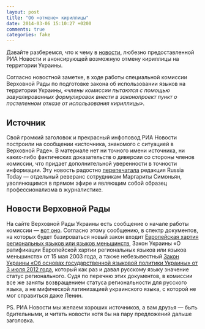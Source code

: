 ```yaml
---
layout: post
title: "Об «отмене» кириллицы"
date: 2014-03-06 15:10:27 +0200
comments: true
categories: fake
---
```


Давайте разберемся, что к чему в [новости](http://ria.ru/world/20140305/998301560.html), любезно предоставленной РИА Новости и анонсирующей возможную отмену кириллицы на территории Украины.

Cогласно новостной заметке, в ходе работы специальной комиссии Верховной Рады по подготовке закона об использовании языков на территории Украины, *«члены комиссии пытаются с помощью завуалированных формулировок внести в законопроект пункт о постепенном отказе от использования кириллицы»*.

## Источник

Свой громкий заголовок и прекрасный инфоповод РИА Новости построили на сообщении «источника, знакомого с ситуацией в Верховной Раде». В материале нет ни точного имени источника, ни каких-либо фактических доказательств о диверсии со стороны членов комиссии, что придает дополнительной уверенности в точности информации. Эту новость радостно [перепечатала](http://russian.rt.com/article/23696) редакция Russia Today — отдельный реверанс сотрудникам Маргариты Симоньян, уволянющимся в прямом эфире и являющим собой образец профессионализма в журналистике.

## Новости Верховной Рады

На сайте Верховной Рады Украины есть сообщение о начале работы комиссии — [вот оно](http://rada.gov.ua/ru/news/Novosty/Soobshchenyya/89017.html). Согласно этому сообщению, в спектр документов, на которых будет базироваться новый закон входит [Европейская хартия региональных языков или языков меньшинств](http://www1.umn.edu/humanrts/euro/Rets148.html), Закон Украины «О ратификации Европейской хартии региональных языков или языков меньшинств» от 15 мая 2003 года, а также небезывестный [Закон Украины «Об основах государственной языковой политики Украины» от 3 июля 2012 года](http://ru.wikipedia.org/wiki/%D0%97%D0%B0%D0%BA%D0%BE%D0%BD_%D0%A3%D0%BA%D1%80%D0%B0%D0%B8%D0%BD%D1%8B_%D0%BE%D0%B1_%D0%BE%D1%81%D0%BD%D0%BE%D0%B2%D0%B0%D1%85_%D0%B3%D0%BE%D1%81%D1%83%D0%B4%D0%B0%D1%80%D1%81%D1%82%D0%B2%D0%B5%D0%BD%D0%BD%D0%BE%D0%B9_%D1%8F%D0%B7%D1%8B%D0%BA%D0%BE%D0%B2%D0%BE%D0%B9_%D0%BF%D0%BE%D0%BB%D0%B8%D1%82%D0%B8%D0%BA%D0%B8), который как раз и давал русскому языку значение статус регионального.
Судя по перечню этих документов, в комиссии все же заняты возвращением статуса региональности для русского языка, а не мифической латинизацией украинского языка, с которой не мог справиться даже Ленин.

PS. РИА Новости мы желаем хороших источников, а вам друзья — быть бдительными, и читать новости хотя бы на пару предложений дальше заголовка.
